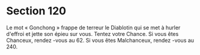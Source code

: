 # Section 120

Le mot « Gonchong » frappe de terreur le Diablotin qui se met à
hurler d'effroi et jette son épieu sur vous.  Tentez votre Chance.  Si
vous êtes Chanceux, rendez -vous au 62. Si vous êtes Malchanceux,
rendez -vous au  240.